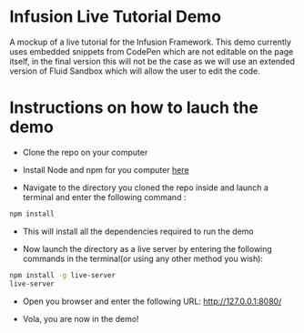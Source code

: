 # Infusion Live Tutorial Demo
A mockup of a live tutorial for the Infusion Framework. This demo currently uses embedded snippets from CodePen which are not editable on the page itself, in the final version this will not be the case as we will use an extended version of Fluid Sandbox which will allow the user to edit the code.

# Instructions on how to lauch the demo

- Clone the repo on your computer

- Install Node and npm for you computer [here](https://nodejs.org/en/)

- Navigate to the directory you cloned the repo inside and launch a terminal and enter the following command :

```bash
npm install
```
- This will install all the dependencies required to run the demo

- Now launch the directory as a live server by entering the following commands in the terminal(or using any other method you wish):
```bash
npm install -g live-server
live-server
```
- Open you browser and enter the following URL: http://127.0.0.1:8080/

- Vola, you are now in the demo!
